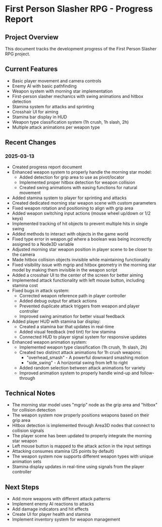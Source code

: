 # First Person Slasher RPG - Progress Report

## Project Overview
This document tracks the development progress of the First Person Slasher RPG project.

## Current Features
- Basic player movement and camera controls
- Enemy AI with basic pathfinding
- Weapon system with morning star implementation
- First-person slasher mechanics with swing animations and hitbox detection
- Stamina system for attacks and sprinting
- Crosshair UI for aiming
- Stamina bar display in HUD
- Weapon type classification system (1h crush, 1h slash, 2h)
- Multiple attack animations per weapon type

## Recent Changes

### 2025-03-13
- Created progress report document
- Enhanced weapon system to properly handle the morning star model:
  - Added detection for grip area to use as pivot/locator
  - Implemented proper hitbox detection for weapon collision
  - Created swing animations with easing functions for natural movement
- Added stamina system to player for sprinting and attacks
- Created dedicated morning star weapon scene with custom parameters
- Fixed weapon rotation and positioning to align with grip area
- Added weapon switching input actions (mouse wheel up/down or 1/2 keys)
- Implemented tracking of hit objects to prevent multiple hits in single swing
- Added methods to interact with objects in the game world
- Fixed type error in weapon.gd where a boolean was being incorrectly assigned to a Node3D variable
- Adjusted morning star weapon position in player scene to be closer to the camera
- Made hitbox collision objects invisible while maintaining functionality
- Fixed visibility issue with mgrip and hitbox geometry in the morning star model by making them invisible in the weapon script
- Added a crosshair UI to the center of the screen for better aiming
- Implemented attack functionality with left mouse button, including stamina cost
- Fixed bugs in attack system:
  - Corrected weapon reference path in player controller
  - Added debug output for attack actions
  - Prevented duplicate attack triggers from weapon and player controller
  - Improved swing animation for better visual feedback
- Added player HUD with stamina bar display:
  - Created a stamina bar that updates in real-time
  - Added visual feedback (red tint) for low stamina
  - Connected HUD to player signal system for responsive updates
- Enhanced weapon animation system:
  - Implemented weapon type classification (1h crush, 1h slash, 2h)
  - Created two distinct attack animations for 1h crush weapons:
    - "overhead_smash" - A powerful downward smashing motion
    - "side_swing" - A horizontal swing from left to right
  - Added random selection between attack animations for variety
  - Improved animation system to properly handle wind-up and follow-through

## Technical Notes
- The morning star model uses "mgrip" node as the grip area and "hitbox" for collision detection
- The weapon system now properly positions weapons based on their grip area
- Hitbox detection is implemented through Area3D nodes that connect to collision signals
- The player scene has been updated to properly integrate the morning star weapon
- Left mouse button is mapped to the attack action in the input settings
- Attacking consumes stamina (25 points by default)
- The weapon system now supports different weapon types with unique animation sets
- Stamina display updates in real-time using signals from the player controller

## Next Steps
- Add more weapons with different attack patterns
- Implement enemy AI reactions to attacks
- Add damage indicators and hit effects
- Create UI for player health and stamina
- Implement inventory system for weapon management
